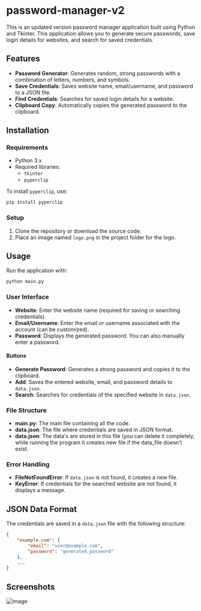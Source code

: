# password-manager-v2
This is an updated version password manager application built using Python and Tkinter. This application allows you to generate secure passwords, save login details for websites, and search for saved credentials.

## Features

- **Password Generator**: Generates random, strong passwords with a combination of letters, numbers, and symbols.
- **Save Credentials**: Saves website name, email/username, and password to a JSON file.
- **Find Credentials**: Searches for saved login details for a website.
- **Clipboard Copy**: Automatically copies the generated password to the clipboard.

## Installation

### Requirements

- Python 3.x
- Required libraries:
  - `tkinter`
  - `pyperclip`

To install `pyperclip`, use:

```bash
pip install pyperclip
```

### Setup

1. Clone the repository or download the source code.
2. Place an image named `logo.png` in the project folder for the logo.

## Usage

Run the application with:

```bash
python main.py
```

### User Interface

- **Website**: Enter the website name (required for saving or searching credentials).
- **Email/Username**: Enter the email or username associated with the account (can be customized).
- **Password**: Displays the generated password. You can also manually enter a password.
  
#### Buttons

- **Generate Password**: Generates a strong password and copies it to the clipboard.
- **Add**: Saves the entered website, email, and password details to `data.json`.
- **Search**: Searches for credentials of the specified website in `data.json`.

### File Structure

- **main.py**: The main file containing all the code.
- **data.json**: The file where credentials are saved in JSON format.
- **data.json**: The data's are stored in this file (you can delete it completely, while running the program it creates new file if the data_file doesn't exist.  

### Error Handling

- **FileNotFoundError**: If `data.json` is not found, it creates a new file.
- **KeyError**: If credentials for the searched website are not found, it displays a message.

## JSON Data Format

The credentials are saved in a `data.json` file with the following structure:

```json
{
    "example.com": {
        "email": "user@example.com",
        "password": "generated_password"
    },
    ...
}
```

## Screenshots

![image](https://github.com/user-attachments/assets/fec0f066-e446-4da7-9d27-3fb54bff1654)
